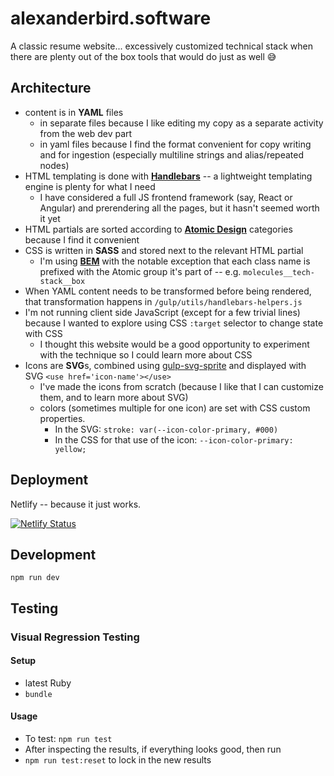 # alexanderbird.software
A classic resume website... excessively customized technical stack when there
are plenty out of the box tools that would do just as well 😅

## Architecture
 - content is in **YAML** files
   - in separate files because I like editing my copy as a separate activity from the web dev part
   - in yaml files because I find the format convenient for copy writing and for ingestion (especially multiline strings and alias/repeated nodes)
 - HTML templating is done with **[Handlebars](https://handlebarsjs.com/)** -- a lightweight templating engine is plenty for what I need
   - I have considered a full JS frontend framework (say, React or Angular) and prerendering all the pages, but it hasn't seemed worth it yet
 - HTML partials are sorted according to **[Atomic Design](http://bradfrost.com/blog/post/atomic-web-design/)** categories because I find it convenient
 - CSS is written in **SASS** and stored next to the relevant HTML partial
   - I'm using **[BEM](http://getbem.com/naming/)** with the notable exception that each class name is prefixed with the Atomic group it's part of -- e.g. `molecules__tech-stack__box`
 - When YAML content needs to be transformed before being rendered, that transformation happens in `/gulp/utils/handlebars-helpers.js` 
 - I'm not running client side JavaScript (except for a few trivial lines) because I wanted to explore using CSS `:target` selector to change state with CSS
   - I thought this website would be a good opportunity to experiment with the technique so I could learn more about CSS
 - Icons are **SVG**s, combined using [gulp-svg-sprite](https://github.com/jkphl/gulp-svg-sprite) and displayed with SVG `<use href='icon-name'></use>`
   - I've made the icons from scratch (because I like that I can customize them, and to learn more about SVG)
   - colors (sometimes multiple for one icon) are set with CSS custom properties. 
     - In the SVG: `stroke: var(--icon-color-primary, #000)`
     - In the CSS for that use of the icon: `--icon-color-primary: yellow;`

## Deployment

Netlify -- because it just works.

[![Netlify Status](https://api.netlify.com/api/v1/badges/59a8cb3e-65e6-4db6-a9ac-1cdd87f68068/deploy-status)](https://app.netlify.com/sites/alexanderbird-software/deploys)

## Development

    npm run dev

## Testing

### Visual Regression Testing
#### Setup
 - latest Ruby
 - `bundle`

#### Usage
 - To test: `npm run test`
 - After inspecting the results, if everything looks good, then run
  - `npm run test:reset` to lock in the new results
